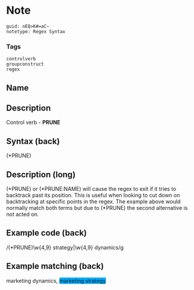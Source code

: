 # Note
```
guid: nEQ>K#=aC~
notetype: Regex Syntax
```

### Tags
```
controlverb
groupconstruct
regex
```

## Name


## Description
Control verb - <b>PRUNE</b>

## Syntax (back)
<div>
  (*PRUNE)
</div>

## Description (long)
<div>
  <div>
    <div>
      (*PRUNE) or (*PRUNE:NAME) will cause the regex to exit if it
      tries to backtrack past its position. This is useful when
      looking to cut down on backtracking at specific points in the
      regex. The example above would normally match both terms but
      due to (*PRUNE) the second alternative is not acted on.
    </div>
  </div>
</div>

## Example code (back)
<div>
  /(*PRUNE)\w{4,9} strategy|\w{4,9} dynamics/g
</div>

## Example matching (back)
marketing dynamics, <span style="background-color: rgb(0, 170,
255);">marketing strategy</span>
